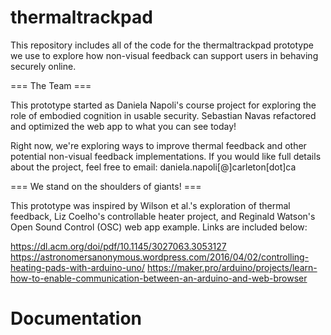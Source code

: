 # thermaltrackpad

This repository includes all of the code for the thermaltrackpad prototype we use to explore how non-visual feedback can support users in behaving securely online. 

=== The Team ===

This prototype started as Daniela Napoli's course project for exploring the role of embodied cognition in usable security. Sebastian Navas refactored and optimized the web app to what you can see today! 

Right now, we're exploring ways to improve thermal feedback and other potential non-visual feedback implementations. If you would like full details about the project, feel free to email: daniela.napoli[@]carleton[dot]ca

=== We stand on the shoulders of giants! ===

This prototype was inspired by Wilson et al.'s exploration of thermal feedback, Liz Coelho's controllable heater project, and Reginald Watson's Open Sound Control (OSC) web app example. Links are included below:

https://dl.acm.org/doi/pdf/10.1145/3027063.3053127
https://astronomersanonymous.wordpress.com/2016/04/02/controlling-heating-pads-with-arduino-uno/
https://maker.pro/arduino/projects/learn-how-to-enable-communication-between-an-arduino-and-web-browser

# Documentation